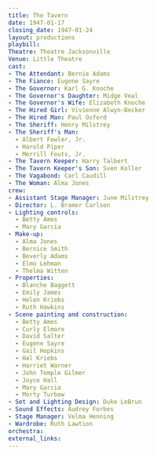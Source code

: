 ```yaml
---
title: The Tavern
date: 1947-01-17
closing_date: 1947-01-24
layout: productions
playbill:
Theatre: Theatre Jacksonville
Venue: Little Theatre
cast:
- The Attendant: Bernie Adams
- The Fiance: Eugene Sayre
- The Governor: Karl G. Knoche
- The Governor's Daughter: Midge Veal
- The Governor's Wife: Elizabeth Knoche
- The Hired Girl: Vivienne Alwyn-Becker
- The Hired Man: Paul Oxford
- The Sheriff: Henry Milstrey
- The Sheriff's Man:
  - Albert Fowler, Jr.
  - Harold Piper
  - Merrill Fouts, Jr.
- The Tavern Keeper: Harry Talbert
- The Tavern Keeper's Son: Sven Koller
- The Vagabond: Carl Caudill
- The Woman: Alma Jones
crew:
- Assistant Stage Manager: June Milstrey
- Director: L. Bramer Carlson
- Lighting controls:
  - Betty Ames
  - Mary Garcia
- Make-up:
  - Alma Jones
  - Bernice Smith
  - Beverly Adams
  - Elmo Lehman
  - Thelma Witten
- Properties:
  - Blanche Baggett
  - Emily James
  - Helen Kriebs
  - Ruth Hawkins
- Scene painting and construction:
  - Betty Ames
  - Curly Elmore
  - David Salter
  - Eugene Sayre
  - Gail Hopkins
  - Hal Kriebs
  - Harriet Warner
  - John Temple Gilmer
  - Joyce Hall
  - Mary Garcia
  - Morty Turbow
- Set and Lighting Design: Duke LeBrun
- Sound Effects: Audrey Forbes
- Stage Manager: Velma Henning
- Wardrobe: Ruth Lawtion
orchestra:
external_links:
---
```


